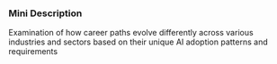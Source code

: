 ### Mini Description

Examination of how career paths evolve differently across various industries and sectors based on their unique AI adoption patterns and requirements
